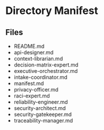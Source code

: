 # Directory Manifest

## Files

- README.md
- api-designer.md
- context-librarian.md
- decision-matrix-expert.md
- executive-orchestrator.md
- intake-coordinator.md
- manifest.md
- privacy-officer.md
- raci-expert.md
- reliability-engineer.md
- security-architect.md
- security-gatekeeper.md
- traceability-manager.md

